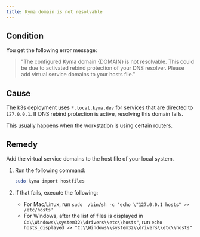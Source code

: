 ```yaml
---
title: Kyma domain is not resolvable
---
```


## Condition

You get the following error message:

>"The configured Kyma domain {DOMAIN} is not resolvable. This could be due to activated rebind protection of your DNS resolver. Please add virtual service domains to your hosts file."

## Cause

The k3s deployment uses `*.local.kyma.dev` for services that are directed to `127.0.0.1`. If DNS rebind protection is active, resolving this domain fails.

This usually happens when the workstation is using certain routers.

## Remedy

Add the virtual service domains to the host file of your local system.

1. Run the following command:

   ```bash
   sudo kyma import hostfiles 
   ```

2. If that fails, execute the following:
   - For Mac/Linux, run `sudo  /bin/sh -c 'echo \"127.0.0.1 hosts" >> /etc/hosts'`
   - For Windows, after the list of files is displayed in `C:\\Windows\\system32\\drivers\\etc\\hosts"`, run `echo hosts_displayed >> "C:\\Windows\\system32\\drivers\\etc\\hosts"`
